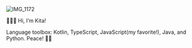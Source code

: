 ![IMG_1172](https://user-images.githubusercontent.com/33188711/123331937-8651e980-d505-11eb-8378-af26f8c83851.GIF)


🧜🏼‍♀️  Hi, I’m Kita!

Language toolbox: Kotlin, TypeScript, JavaScript(my favorite!), Java, and Python. Peace! ✌🏽


